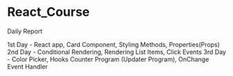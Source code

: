 # React_Course

Daily Report

1st Day - React app, Card Component, Styling Methods, Properties(Props)
2nd Day - Conditional Rendering, Rendering List Items, Click Events
3rd Day - Color Picker, Hooks Counter Program (Updater Program), OnChange Event Handler